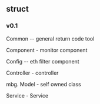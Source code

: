## struct
### v0.1
Common -- general return code tool

Component - monitor component

Config -- eth filter component

Controller - controller

mbg. Model - self owned class

Service - Service
